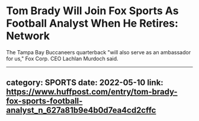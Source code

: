 # Tom Brady Will Join Fox Sports As Football Analyst When He Retires: Network

The Tampa Bay Buccaneers quarterback "will also serve as an ambassador for us," Fox Corp. CEO Lachlan Murdoch said.

---
category: SPORTS
date: 2022-05-10
link: https://www.huffpost.com/entry/tom-brady-fox-sports-football-analyst_n_627a81b9e4b0d7ea4cd2cffc
---
